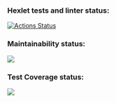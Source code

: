 ### Hexlet tests and linter status:
[![Actions Status](https://github.com/MarinaIlina893/python-project-lvl3/workflows/hexlet-check/badge.svg)](https://github.com/MarinaIlina893/python-project-lvl3/actions)
### Maintainability status:
<a href="https://codeclimate.com/github/MarinaIlina893/python-project-lvl3/maintainability"><img src="https://api.codeclimate.com/v1/badges/b09f86d416e912dcf21f/maintainability" /></a>
### Test Coverage status:
<a href="https://codeclimate.com/github/MarinaIlina893/python-project-lvl3/test_coverage"><img src="https://api.codeclimate.com/v1/badges/b09f86d416e912dcf21f/test_coverage" /></a>